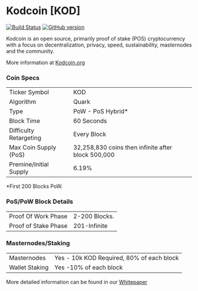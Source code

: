 Kodcoin [KOD]
=====================================

[![Build Status](https://travis-ci.org/Kodcoin-Project/Kodcoin.svg?branch=master)](https://travis-ci.org/Kodcoin-Project/Kodcoin) [![GitHub version](https://badge.fury.io/gh/Kodcoin-Project%2FKodcoin.svg)](https://badge.fury.io/gh/Kodcoin-Project%2FKodcoin)

Kodcoin is an open source, primarily proof of stake (POS) cryptocurrency with a focus on decentralization, privacy, speed, sustainability, masternodes and the community.

More information at [Kodcoin.org](http://www.Kodcoin.org)

### Coin Specs
<table>
<tr><td>Ticker Symbol</td><td>KOD</td></tr>
<tr><td>Algorithm</td><td>Quark</td></tr>
<tr><td>Type</td><td>PoW - PoS Hybrid*</td></tr>
<tr><td>Block Time</td><td>60 Seconds</td></tr>
<tr><td>Difficulty Retargeting</td><td>Every Block</td></tr>
<tr><td>Max Coin Supply (PoS)</td><td>32,258,830 coins then infinite  after block 500,000</td></tr>
<tr><td>Premine/Initial Supply</td><td>6.19%</td></tr>
</table>

*First 200 Blocks PoW.

### PoS/PoW Block Details
<table>
<tr><td>Proof Of Work Phase</td><td>2-200 Blocks.</td></tr>
<tr><td>Proof of Stake Phase</td><td>201-Infinite</td></tr>
</table>

### Masternodes/Staking
<table>
<tr><td>Masternodes</td><td>Yes - 10k KOD Required, 80% of each block</td></tr>
<tr><td>Wallet Staking</td><td>Yes -10% of each block</td></tr>
</table>

More detailed information can be found in our [Whitepaper](http://kodcoin.org/Kodcoinwhitepaper.pdf)
